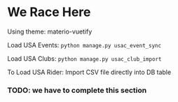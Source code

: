 # We Race Here

Using theme: materio-vuetify

Load USA Events:
``python manage.py usac_event_sync``

Load USA Clubs:
``python manage.py usac_club_import``

To Load USA Rider:
Import CSV file directly into DB table

### TODO: we have to complete this section
